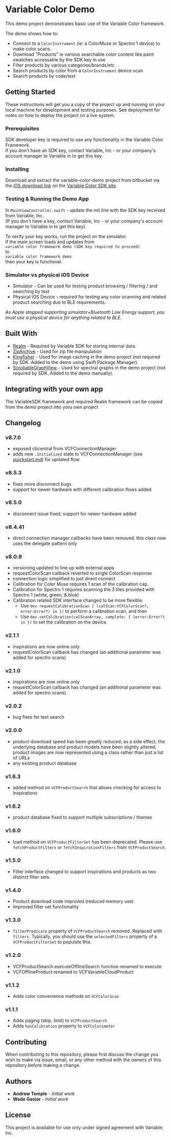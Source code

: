# Variable Color Demo

This demo project demonstrates basic use of the Variable Color framework.

The demo shows how to:

- Connect to a `ColorInstrument` (ie: a ColorMuse or Spectro 1 device) to make color scans.
- Download "Products" ie various searchable color content like paint swatches accessable by the SDK key in use
- Filter products by various categories/brands/etc
- Search products by color from a `ColorInstrument` device scan
- Search products by code/text

## Getting Started

These instructions will get you a copy of the project up and running on your local machine for development and testing purposes. See deployment for notes on how to deploy the project on a live system.

### Prerequisites

SDK developer key is required to use any functionality in the Variable Color Framework.  
If you don't have an SDK key, contact Variable, Inc - or your company's account manager to Variable in to get this key.

### Installing

Download and extract the variable-color-demo project from bitbucket via the [iOS download link](https://bitbucket.org/variablecolor/sdk/raw/master/downloads/variable-color-ios-latest.zip) on the [Variable Color SDK site](https://bitbucket.org/variablecolor/sdk).

### Testing & Running the Demo App

In `MainViewController.swift` - update the init line with the SDK key received from Variable, Inc.  
(If you don't have a key, contact Variable, Inc - or your company's account manager to Variable in to get this key).

To verify your key works, run the project on the simulator.  
If the main screen loads and updates from  
`variable color framework demo (SDK key required to proceed)`  
to  
`variable color framework demo`  
then your key is functional.

### Simulator vs physical iOS Device

- Simulator - Can be used for testing product browsing / filtering / and searching by text
- Physical iOS Device - required for testing any color scanning and related product searching due to BLE requirements.

_As Apple stopped supporting simulator+Bluetooth Low Energy support, you must use a physical device for anything related to BLE._

## Built With

- [Realm](https://realm.io/docs/objc/latest/) - Required by Variable SDK for storing internal data.
- [ZipArchive](https://github.com/ZipArchive/ZipArchive) - Used for zip file manipulation
- [Kingfisher](https://github.com/onevcat/Kingfisher) - Used for image caching in the demo project (not required by SDK. Added to the demo using Swift Package Manager).
- [ScrollableGraphView](https://github.com/philackm/ScrollableGraphView) - Used for spectral graphs in the demo project (not required by SDK. Added to the demo manually).

## Integrating with your own app

The VariableSDK framework and required Realm framework can be copied from the demo project into yoru own project

## Changelog

### v8.7.0

- exposed cbcentral from VCFConnectionManager
- adds new `.Initialized` state to VCFConnectionManager (see [quickstart.md](quickstart.md)) for updated flow

### v8.5.3

- fixes more disconnect bugs
- support for newer hardware with different calibration flows added

### v8.5.0

- disconnect issue fixed; support for newer hardware added

### v8.4.41

- direct connection manager callbacks have been removed; this class now uses the delegate pattern only

### v8.0.9

- versioning updated to line up with external apps
- requestColorScan callback reverted to single ColorScan response
- connection logic simplified to just direct connect
- Calibration for Color Muse requires 1 scan of the calibration cap.
- Calibration for Spectro 1 requires scanning the 3 tiles provided with Spectro 1 (white, green, & blue)
- Calibration related SDK interface changed to be more flexible:
  - Use
    `dev.requestCalibrationScan { (calScan:VCFColorScan?, error:Error?) in })`
    to perform a calibration scan, and then
  - Use
    `dev.setCalibration(calScanArray, complete: { (error:Error?) in })` to set the calibration on the device.

### v2.1.1

- inspirations are now online only
- requestColorScan callback has changed (an additional parameter was added for spectro scans)

### v2.1.0

- inspirations are now online only
- requestColorScan callback has changed (an additional parameter was added for spectro scans)

### v2.0.2

- bug fixes for text search

### v2.0.0

- product download speed has been greatly reduced; as a side effect, the underlying database and product models have been slightly altered; product images are now represented using a class rather than just a list of URLs
- any existing product database

### v1.6.3

- added method on `VCFProductSearch` that allows checking for access to Inspirations

### v1.6.2

- product database fixed to support multiple subscriptions / themes

### v1.6.0

- load method on `VCFProductFilterSet` has been deprecated. Please use `fetchProductFilters` or `fetchInspirationFilters` from `VCFProductSearch`.

### v1.5.0

- Filter interface changed to support inspirations and products as two distinct filter sets.

### v1.4.0

- Product download code improved (reduced memory use)
- Improved filter set functionality

### v1.3.0

- `filterPredicate` property of `VCFProductSearch` removed. Replaced with `filters`.
  Typically, you should use the `selectedFilters` property of a `VCFProductFilterSet` to populate this.

### v1.2.0

- VCFProductSearch executeOfflineSearch function renamed to execute
- VCFOfflineProduct renamed to VCFVariableCloudProduct

### v1.1.2

- Adds color convenience methods on `VCFColorScan`

### v1.1.1

- Adds paging (skip, limit) to `VCFProductSearch`
- Adds `hasCalibration` property to `VCFColorimeter`

## Contributing

When contributing to this repository, please first discuss the change you wish to make via issue, email, or any other method with the owners of this repository before making a change.

## Authors

- **Andrew Temple** - _Initial work_
- **Wade Gasior** - _Initial work_

## License

This project is available for use only under signed agreement with Variable, Inc.
